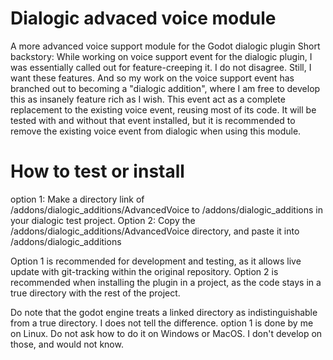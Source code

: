 # Dialogic advaced voice module
 A more advanced voice support module for the Godot dialogic plugin
 Short backstory: While working on voice support event for the dialogic plugin, I was essentially called out for feature-creeping it.
 I do not disagree. Still, I want these features.
 And so my work on the voice support event has branched out to becoming a "dialogic addition", where I am free to develop this as insanely feature rich as I wish.
 This event act as a complete replacement to the existing voice event, reusing most of its code. It will be tested with and without that event installed, but it is recommended to remove the existing voice event from dialogic when using this module.

# How to test or install
option 1: Make a directory link of /addons/dialogic_additions/AdvancedVoice to /addons/dialogic_additions in your dialogic test project.
Option 2: Copy the /addons/dialogic_additions/AdvancedVoice directory, and paste it into /addons/dialogic_additions

Option 1 is recommended for development and testing, as it allows live update with git-tracking within the original repository.
Option 2 is recommended when installing the plugin in a project, as the code stays in a true directory with the rest of the project.

Do note that the godot engine treats a linked directory as indistinguishable from a true directory. I does not tell the difference.
option 1 is done by me on Linux. Do not ask how to do it on Windows or MacOS. I don't develop on those, and would not know.

